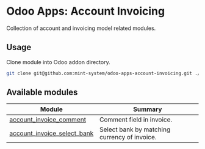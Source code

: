 # Odoo Apps: Account Invoicing

Collection of account and invoicing model related modules.

## Usage

Clone module into Odoo addon directory.

```bash
git clone git@github.com:mint-system/odoo-apps-account-invoicing.git ./addons/account_invoicing
```

## Available modules

| Module | Summary |
| --- | --- |
| [account_invoice_comment](account_invoice_comment) |         Comment field in invoice. |
| [account_invoice_select_bank](account_invoice_select_bank) |         Select bank by matching currency of invoice. |
